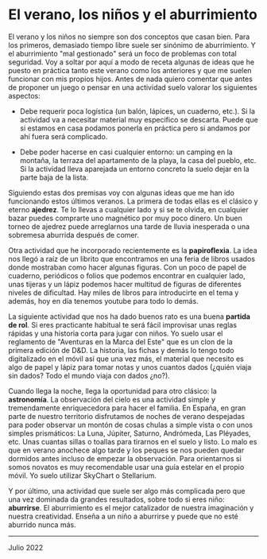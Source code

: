 # El verano, los niños y el aburrimiento


El verano y los niños no siempre son dos conceptos que casan bien. Para los
primeros, demasiado tiempo libre suele ser sinónimo de aburrimiento. Y el
aburrimiento "mal gestionado" será un foco de problemas con total seguridad.
Voy a soltar por aquí a modo de receta algunas de ideas que he puesto en
práctica tanto este verano como los anteriores y que me suelen funcionar con mis
propios hijos. Antes de nada quiero comentar que antes de proponer un juego o
pensar en una actividad suelo valorar los siguientes aspectos:

* Debe requerir poca logística (un balón, lápices, un cuaderno, etc.). Si la
  actividad va a necesitar material muy especifico se descarta. Puede que si
  estamos en casa podamos ponerla en práctica pero si andamos por ahí fuera será
  complicado.
  
* Debe poder hacerse en casi cualquier entorno: un camping en la montaña, la
  terraza del apartamento de la playa, la casa del pueblo, etc. Si la actividad
  lleva aparejada un entorno concreto la suelo dejar en la parte baja de la
  lista.
  
Siguiendo estas dos premisas voy con algunas ideas que me han ido funcionando
estos últimos veranos. La primera de todas ellas es el clásico y eterno
**ajedrez**. Te lo llevas a cualquier lado y si se te olvida, en cualquier bazar
puedes comprarte uno magnético por muy poco dinero. Un buen torneo de ajedrez
puede arreglarnos una tarde de lluvia inesperada o una sobremesa aburrida
después de comer.

Otra actividad que he incorporado recientemente es la **papiroflexia**. La idea
nos llegó a raíz de un librito que encontramos en una feria de libros usados
donde mostraban como hacer algunas figuras. Con un poco de papel de cuaderno,
periódicos o folios que podemos encontrar en cualquier lado, unas tijeras y un
lápiz podemos hacer multitud de figuras de diferentes niveles de dificultad. Hay
miles de libros para introducirte en el tema y además, hoy en día tenemos
youtube para todo lo demás.

La siguiente actividad que nos ha dado buenos rato es una buena **partida de
rol**. Si eres practicante habitual te será fácil improvisar unas reglas rápidas y una
historia corta para jugar con niños. Yo suelo usar el reglamento de "Aventuras
en la Marca del Este" que es un clon de la primera edición de D&D. La historia,
las fichas y demás lo tengo todo digitalizado en el móvil así que una vez más,
el material que necesito es algo de papel y lápiz para tomar notas y unos
cuantos dados (¿quién viaja sin dados? Todo el mundo viaja con dados ¿no?).

Cuando llega la noche, llega la oportunidad para otro clásico: la
**astronomía**. La observación del cielo es una actividad simple y tremendamente
enriquecedora para hacer el familia. En España, en gran parte de nuestro
territorio disfrutamos de noches de verano despejadas para poder observar un
montón de cosas chulas a simple vista o con unos simples prismáticos: La Luna,
Júpiter, Saturno, Andrómeda, Las Pléyades, etc. Unas cuantas sillas o toallas
para tirarnos en el suelo y listo. Lo malo es que en verano anochece algo tarde
y los peques se nos pueden quedar dormidos antes incluso de empezar la
observación. Para orientarnos si somos novatos es muy recomendable usar una guía
estelar en el propio móvil. Yo suelo utilizar SkyChart o Stellarium.

Y por último, una actividad que suele ser algo más complicada pero que una vez
dominada da grandes resultados, sobre todo si eres niño: **aburrirse**. El
aburrimiento es el mejor catalizador de nuestra imaginación y nuestra
creatividad. Enseña a un niño a aburrirse y puede que no esté aburrido nunca
más.

---

Julio 2022
